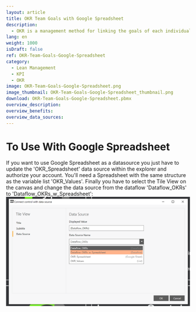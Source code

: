 ```yaml
---
layout: article
title: OKR Team Goals with Google Spreadsheet
description: 
  - OKR is a management method for linking the goals of each individual employee to those of the company. This template offers the possibility to display up to 4 Objectives and 3 Key Results. For this purpose, the respective data is loaded from a variable list. You can replace this variable list with another datasource, such as Google Spreadsheet, so that you can easily adapt it to your needs.
lang: en
weight: 1000
isDraft: false
ref: OKR-Team-Goals-Google-Spreadsheet
category:
  - Lean Management
  - KPI
  - OKR
image: OKR-Team-Goals-Google-Spreadsheet.png
image_thumbnail: OKR-Team-Goals-Google-Spreadsheet_thumbnail.png
download: OKR-Team-Goals-Google-Spreadsheet.pbmx
overview_description:
overview_benefits:
overview_data_sources:
---
```

# To Use With Google Spreadsheet

If you want to use Google Spreadsheet as a datasource you just have to update the 'OKR_Spreadsheet' data source within the explorer and authorize your account. You'll need a Spreadsheet with the same structure as the variable list 'OKR_Values'. Finally you have to select the Tile View on the canvas and change the data source from the dataflow 'Dataflow_OKRs' to 'Dataflow_OKRs_w_Spreadsheet':
![image_live](img/use-spreadsheet-en.png)
